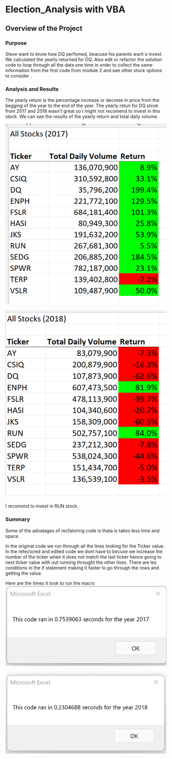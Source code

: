 # Election_Analysis with VBA

## Overview of the Project
### Purpose 
Steve want to know how DQ perfomed, beacuse his parents want o invest. We calculated the yearly returned for DQ. Also edit or refactor the solution code to loop through all the data one time in order to collect the same information from the first code from module 2 and see other stock options to consider . 

### Analysis and Results
The yearly retunr is the percentage increase or decrese in price from the begging of the year to the end of the year. The yearly retun for DQ stcok from 2017 and 2018 wasn't great so I might not recomend to invest in this stock. We can see the results of the yearly return and total daily volume.

![VBA_C2_2017stock](Resources/VBA_C2_2017stock.png)

![VBA_C2_2018stock](Resources/VBA_C2_2018stock.png)

I recomend to invest in RUN stock.

### Summary 
Some of the advatages of recfatoring code is thata is takes less time and space.

In the original code we run through all the lines looking for the Ticker value. In the refectored and edited code we dont have to becuse we increase the number of the ticker when it does not match the last ticker hence going to next ticker value with out running throught the other lines. There are les conditions in the if statement making it faster to go through the rows and getting the value. 

Here are the times it took to run the macro
![VBA_Challenge_2017](Resources/VBA_Challenge_2017.png)

![VBA_Challenge_2018](Resources/VBA_Challenge_2018.png)
